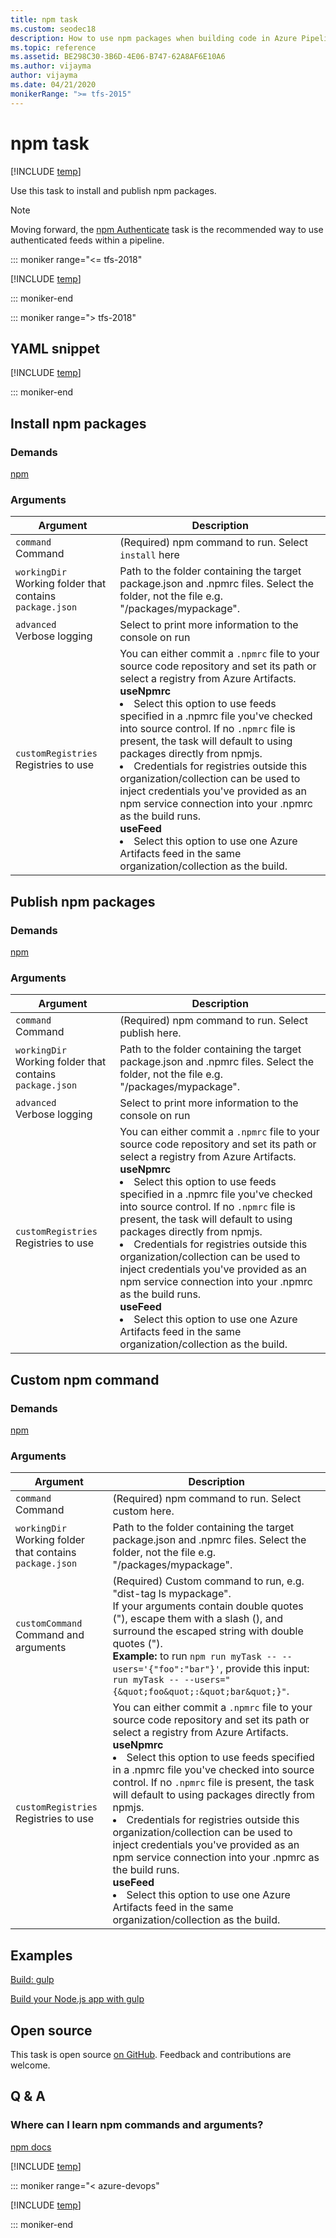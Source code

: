 ```yaml
---
title: npm task
ms.custom: seodec18
description: How to use npm packages when building code in Azure Pipelines
ms.topic: reference
ms.assetid: BE298C30-3B6D-4E06-B747-62A8AF6E10A6
ms.author: vijayma
author: vijayma
ms.date: 04/21/2020
monikerRange: ">= tfs-2015"
---
```


# npm task

[!INCLUDE [temp](../../includes/version-tfs-2015-rtm.md)]

Use this task to install and publish npm packages.

> [!NOTE]
> Moving forward, the [npm Authenticate](npm-authenticate.md) task is the recommended way to use authenticated feeds within a pipeline.

::: moniker range="<= tfs-2018"

[!INCLUDE [temp](../../includes/concept-rename-note.md)]

::: moniker-end

::: moniker range="> tfs-2018"

## YAML snippet

[!INCLUDE [temp](../includes/yaml/NpmV1.md)]

::: moniker-end

## Install npm packages

### Demands

[npm](https://nodejs.org/en/download/)

### Arguments

| Argument                                                     | Description                                                                                                                                                                                                                                                                                                                                                                                                                                                                                                                                                                                                                                                                    |
| ------------------------------------------------------------ | ------------------------------------------------------------------------------------------------------------------------------------------------------------------------------------------------------------------------------------------------------------------------------------------------------------------------------------------------------------------------------------------------------------------------------------------------------------------------------------------------------------------------------------------------------------------------------------------------------------------------------------------------------------------------------ |
| `command`<br/>Command                                        | (Required) npm command to run. Select `install` here                                                                                                                                                                                                                                                                                                                                                                                                                                                                                                                                                                                                                           |
| `workingDir`<br/>Working folder that contains `package.json` | Path to the folder containing the target package.json and .npmrc files. Select the folder, not the file e.g. "/packages/mypackage".                                                                                                                                                                                                                                                                                                                                                                                                                                                                                                                                            |
| `advanced` <br/>Verbose logging                              | Select to print more information to the console on run                                                                                                                                                                                                                                                                                                                                                                                                                                                                                                                                                                                                                         |
| `customRegistries`<br/>Registries to use                     | You can either commit a `.npmrc` file to your source code repository and set its path or select a registry from Azure Artifacts.<br/>**useNpmrc**<br/><li>Select this option to use feeds specified in a .npmrc file you've checked into source control. If no `.npmrc` file is present, the task will default to using packages directly from npmjs. <br/><li>Credentials for registries outside this organization/collection can be used to inject credentials you've provided as an npm service connection into your .npmrc as the build runs.<br/>**useFeed**<br/><li>Select this option to use one Azure Artifacts feed in the same organization/collection as the build. |

## Publish npm packages

### Demands

[npm](https://nodejs.org/en/download/)

### Arguments

| Argument                                                     | Description                                                                                                                                                                                                                                                                                                                                                                                                                                                                                                                                                                                                                                                                    |
| ------------------------------------------------------------ | ------------------------------------------------------------------------------------------------------------------------------------------------------------------------------------------------------------------------------------------------------------------------------------------------------------------------------------------------------------------------------------------------------------------------------------------------------------------------------------------------------------------------------------------------------------------------------------------------------------------------------------------------------------------------------ |
| `command`<br/>Command                                        | (Required) npm command to run. Select publish here.                                                                                                                                                                                                                                                                                                                                                                                                                                                                                                                                                                                                                            |
| `workingDir`<br/>Working folder that contains `package.json` | Path to the folder containing the target package.json and .npmrc files. Select the folder, not the file e.g. "/packages/mypackage".                                                                                                                                                                                                                                                                                                                                                                                                                                                                                                                                            |
| `advanced` <br/>Verbose logging                              | Select to print more information to the console on run                                                                                                                                                                                                                                                                                                                                                                                                                                                                                                                                                                                                                         |
| `customRegistries`<br/>Registries to use                     | You can either commit a `.npmrc` file to your source code repository and set its path or select a registry from Azure Artifacts.<br/>**useNpmrc**<br/><li>Select this option to use feeds specified in a .npmrc file you've checked into source control. If no `.npmrc` file is present, the task will default to using packages directly from npmjs. <br/><li>Credentials for registries outside this organization/collection can be used to inject credentials you've provided as an npm service connection into your .npmrc as the build runs.<br/>**useFeed**<br/><li>Select this option to use one Azure Artifacts feed in the same organization/collection as the build. |

## Custom npm command

### Demands

[npm](https://nodejs.org/en/download/)

### Arguments

| Argument                                                     | Description                                                                                                                                                                                                                                                                                                                                                                                                                                                                                                                                                                                                                                                                    |
| ------------------------------------------------------------ | ------------------------------------------------------------------------------------------------------------------------------------------------------------------------------------------------------------------------------------------------------------------------------------------------------------------------------------------------------------------------------------------------------------------------------------------------------------------------------------------------------------------------------------------------------------------------------------------------------------------------------------------------------------------------------ |
| `command`<br/>Command                                        | (Required) npm command to run. Select custom here.                                                                                                                                                                                                                                                                                                                                                                                                                                                                                                                                                                                                                             |
| `workingDir`<br/>Working folder that contains `package.json` | Path to the folder containing the target package.json and .npmrc files. Select the folder, not the file e.g. "/packages/mypackage".                                                                                                                                                                                                                                                                                                                                                                                                                                                                                                                                            |
| `customCommand`<br/>Command and arguments                    | (Required) Custom command to run, e.g. \"dist-tag ls mypackage\". <br/> If your arguments contain double quotes ("), escape them with a slash (), and surround the escaped string with double quotes ("). <br/>**Example:** to run `npm run myTask -- --users='{"foo":"bar"}'`, provide this input: `run myTask -- --users="{&quot;foo&quot;:&quot;bar&quot;}"`.                                                                                                                                                                                                                                                                                                               |
| `customRegistries`<br/>Registries to use                     | You can either commit a `.npmrc` file to your source code repository and set its path or select a registry from Azure Artifacts.<br/>**useNpmrc**<br/><li>Select this option to use feeds specified in a .npmrc file you've checked into source control. If no `.npmrc` file is present, the task will default to using packages directly from npmjs. <br/><li>Credentials for registries outside this organization/collection can be used to inject credentials you've provided as an npm service connection into your .npmrc as the build runs.<br/>**useFeed**<br/><li>Select this option to use one Azure Artifacts feed in the same organization/collection as the build. |

## Examples

[Build: gulp](../build/gulp.md)

[Build your Node.js app with gulp](../../ecosystems/javascript.md)

## Open source

This task is open source [on GitHub](https://github.com/Microsoft/azure-pipelines-tasks). Feedback and contributions are welcome.

## Q & A

### Where can I learn npm commands and arguments?

[npm docs](https://docs.npmjs.com/)

<!-- BEGINSECTION class="md-qanda" -->

[!INCLUDE [temp](../../includes/qa-agents.md)]

::: moniker range="< azure-devops"

[!INCLUDE [temp](../../includes/qa-versions.md)]

::: moniker-end

<!-- ENDSECTION -->
